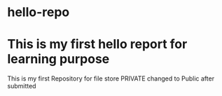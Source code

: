 # hello-repo
# This is my first hello report for learning purpose
This is my first Repository for file store PRIVATE changed to Public after submitted
